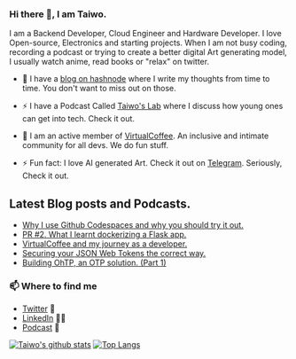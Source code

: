 ### Hi there 👋, I am Taiwo.
I am a Backend Developer, Cloud Engineer and Hardware Developer. I love Open-source, Electronics and starting projects. When I am not busy coding, recording a podcast or trying to create a better digital Art generating model, I usually watch anime, read books or "relax" on twitter.


- 🔭 I have a [blog on hashnode](https://taiwodevlab.hashnode.dev/) where I write my thoughts from time to time. You don't want to miss out on those.

- ⚡ I have a Podcast Called [Taiwo's Lab](https://podcasts.google.com/feed/aHR0cHM6Ly9hbmNob3IuZm0vcy8yYjRkNDkzNC9wb2RjYXN0L3Jzcw==) where I discuss how young ones can get into tech. Check it out.

- 🔭 I am an active member of [VirtualCoffee](https://virtualcoffee.io/). An inclusive and intimate community for all devs. We do fun stuff.
 
- ⚡ Fun fact: I love AI generated Art. Check it out on [Telegram](https://t.me/AiPaint_bot). Seriously, Check it out.

## Latest Blog posts and Podcasts.
<!-- BLOG-POST-LIST:START -->
- [Why I use Github Codespaces and why you should try it out.](https://taiwodevlab.hashnode.dev/why-i-use-github-codespaces-and-why-you-should-try-it-out-ckupq3uso12t2rvs1e4ar6230)
- [PR #2. What I learnt dockerizing a Flask app.](https://taiwodevlab.hashnode.dev/pr-2-what-i-learnt-dockerizing-a-flask-app-ckugzgt7s0cyfuys17bkqdj2d)
- [VirtualCoffee and my journey as a developer.](https://taiwodevlab.hashnode.dev/virtualcoffee-and-my-journey-as-a-developer-cktr5qoaq01mfhvs1b83shmo5)
- [Securing your JSON Web Tokens the correct way.](https://taiwodevlab.hashnode.dev/securing-your-json-web-tokens-the-correct-way-ckqf6hvjq0l5bgss148l2h5fu)
- [Building OhTP, an OTP solution. (Part 1)](https://taiwodevlab.hashnode.dev/building-ohtp-an-otp-solution-part-1-ckqdm9pl30b5zgss11vie5b0q)
<!-- BLOG-POST-LIST:END -->

### 📫 Where to find me
- [Twitter](https://twitter.com/TaiwoHY) 🐤
- [LinkedIn](https://www.linkedin.com/in/yusuf-hassan/) 👨💼
- [Podcast](https://podcasts.google.com/feed/aHR0cHM6Ly9hbmNob3IuZm0vcy8yYjRkNDkzNC9wb2RjYXN0L3Jzcw==) 💌

[![Taiwo's github stats](https://github-readme-stats.vercel.app/api?username=teezzan&theme=radical)](https://github.com/anuraghazra/github-readme-stats)
[![Top Langs](https://github-readme-stats.vercel.app/api/top-langs/?username=anuraghazra&layout=compact&theme=radical)](https://github.com/anuraghazra/github-readme-stats)




